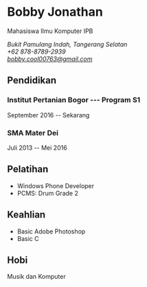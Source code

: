 # Bobby Jonathan
Mahasiswa Ilmu Komputer IPB

*Bukit Pamulang Indah, Tangerang Selatan*\
*+62 878-8789-2939*\
*<bobby.cool00763@gmail.com>*

## Pendidikan

### Institut Pertanian Bogor --- Program S1

September 2016 -- Sekarang

### SMA Mater Dei

Juli 2013 -- Mei 2016

## Pelatihan

- Windows Phone Developer
- PCMS: Drum Grade 2

## Keahlian

- Basic Adobe Photoshop
- Basic C

## Hobi

Musik dan Komputer

